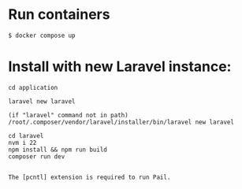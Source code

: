 # Run containers

	$ docker compose up

# Install with new Laravel instance: 

	cd application

	laravel new laravel

	(if "laravel" command not in path)
	/root/.composer/vendor/laravel/installer/bin/laravel new laravel

	cd laravel
	nvm i 22
	npm install && npm run build
	composer run dev


	The [pcntl] extension is required to run Pail.

